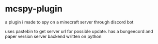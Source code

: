 # mcspy-plugin
a plugin i made to spy on a minecraft server through discord bot

uses pastebin to get server url for possible update. has a bungeecord and paper version
server backend written on python

